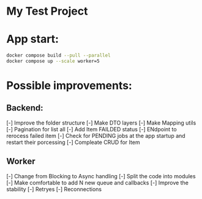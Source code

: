 # My Test Project

# App start:
```bash
docker compose build --pull --parallel
docker compose up --scale worker=5
```

# Possible improvements:

## Backend:
[-] Improve the folder structure
[-] Make DTO layers
    [-] Make Mapping utils
[-] Pagination for list all
[-] Add Item FAILDED status
    [-] ENdpoint to rerocess failed item
[-] Check for PENDING jobs at the app startup and restart their porcessing
[-] Compleate CRUD for Item

## Worker
[-] Change from Blocking to Async handling
[-] Split the code into modules
    [-] Make comfortable to add N new queue and callbacks
[-] Improve the stability
    [-] Retryes
    [-] Reconnections